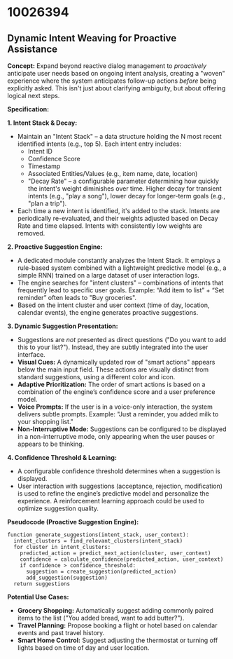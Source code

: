# 10026394

## Dynamic Intent Weaving for Proactive Assistance

**Concept:** Expand beyond reactive dialog management to *proactively* anticipate user needs based on ongoing intent analysis, creating a "woven" experience where the system anticipates follow-up actions *before* being explicitly asked. This isn't just about clarifying ambiguity, but about offering logical next steps.

**Specification:**

**1. Intent Stack & Decay:**

*   Maintain an "Intent Stack" – a data structure holding the N most recent identified intents (e.g., top 5). Each intent entry includes:
    *   Intent ID
    *   Confidence Score
    *   Timestamp
    *   Associated Entities/Values (e.g., item name, date, location)
    *   "Decay Rate" – a configurable parameter determining how quickly the intent's weight diminishes over time.  Higher decay for transient intents (e.g., "play a song"), lower decay for longer-term goals (e.g., "plan a trip").
*   Each time a new intent is identified, it's added to the stack. Intents are periodically re-evaluated, and their weights adjusted based on Decay Rate and time elapsed. Intents with consistently low weights are removed.

**2. Proactive Suggestion Engine:**

*   A dedicated module constantly analyzes the Intent Stack. It employs a rule-based system combined with a lightweight predictive model (e.g., a simple RNN) trained on a large dataset of user interaction logs.
*   The engine searches for "intent clusters" – combinations of intents that frequently lead to specific user goals.  Example: “Add item to list” + “Set reminder” often leads to "Buy groceries".
*   Based on the intent cluster and user context (time of day, location, calendar events), the engine generates proactive suggestions.

**3. Dynamic Suggestion Presentation:**

*   Suggestions are *not* presented as direct questions ("Do you want to add this to your list?"). Instead, they are subtly integrated into the user interface.
*   **Visual Cues:**  A dynamically updated row of "smart actions" appears below the main input field. These actions are visually distinct from standard suggestions, using a different color and icon.
*   **Adaptive Prioritization:**  The order of smart actions is based on a combination of the engine’s confidence score and a user preference model.
*   **Voice Prompts:**  If the user is in a voice-only interaction, the system delivers subtle prompts. Example:  "Just a reminder, you added milk to your shopping list."
*   **Non-Interruptive Mode:** Suggestions can be configured to be displayed in a non-interruptive mode, only appearing when the user pauses or appears to be thinking.

**4. Confidence Threshold & Learning:**

*   A configurable confidence threshold determines when a suggestion is displayed.
*   User interaction with suggestions (acceptance, rejection, modification) is used to refine the engine’s predictive model and personalize the experience.  A reinforcement learning approach could be used to optimize suggestion quality.

**Pseudocode (Proactive Suggestion Engine):**

```
function generate_suggestions(intent_stack, user_context):
  intent_clusters = find_relevant_clusters(intent_stack)
  for cluster in intent_clusters:
    predicted_action = predict_next_action(cluster, user_context)
    confidence = calculate_confidence(predicted_action, user_context)
    if confidence > confidence_threshold:
      suggestion = create_suggestion(predicted_action)
      add_suggestion(suggestion)
  return suggestions
```

**Potential Use Cases:**

*   **Grocery Shopping:**  Automatically suggest adding commonly paired items to the list ("You added bread, want to add butter?").
*   **Travel Planning:**  Propose booking a flight or hotel based on calendar events and past travel history.
*   **Smart Home Control:**  Suggest adjusting the thermostat or turning off lights based on time of day and user location.